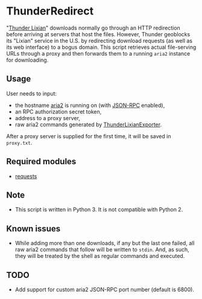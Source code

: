 # ThunderRedirect

"[Thunder Lixian](http://lixian.xunlei.com/)" downloads normally go through an HTTP redirection before arriving at servers that host the files. However, Thunder geoblocks its "Lixian" service in the U.S. by redirecting download requests (as well as its web interface) to a bogus domain. This script retrieves actual file-serving URLs through a proxy and then forwards them to a running `aria2` instance for downloading.

## Usage
User needs to input:

- the hostname [aria2](https://github.com/aria2/aria2) is running on (with [JSON-RPC](https://aria2.github.io/manual/en/html/aria2c.html#rpc-options) enabled),
- an RPC authorization secret token,
- address to a proxy server,
- raw aria2 commands generated by [ThunderLixianExporter](https://github.com/binux/ThunderLixianExporter).

After a proxy server is supplied for the first time, it will be saved in `proxy.txt`.

## Required modules

- [requests](https://github.com/requests/requests)

## Note

- This script is written in Python 3. It is not compatible with Python 2.

## Known issues

- While adding more than one downloads, if any but the last one failed, all raw aria2 commands that follow will be written to `stdin`. And, as such, they will be treated by the shell as regular commands and executed.

## TODO

- Add support for custom aria2 JSON-RPC port number (default is 6800).
